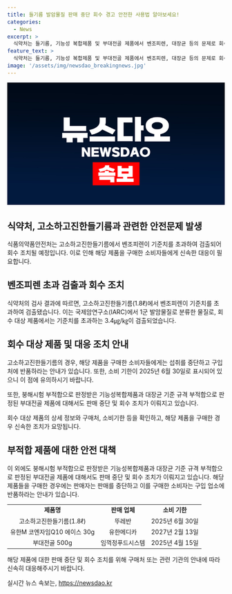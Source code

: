 ```yaml
---
title: 들기름 발암물질 판매 중단 회수 경고 안전한 사용법 알아보세요!
categories:
  - News
excerpt: >
  식약처는 들기름, 기능성 복합제품 및 부대전골 제품에서 벤조피렌, 대장균 등의 문제로 회수 조치 및 판매 중단 조치 했다. 벤조피렌은 발암물질로 확인되었고, 해당 제품들의 소비자는 즉시 섭취 중단하고 반품해야 한다. 해당 제품들의 소비 기한과 관련된 정보도 공개됐다. 추가로, 해당 제품을 판매 중인 업체도 관련 조치를 취하도록 당부했다.
feature_text: >
  식약처는 들기름, 기능성 복합제품 및 부대전골 제품에서 벤조피렌, 대장균 등의 문제로 회수 조치 및 판매 중단 조치 했다. 벤조피렌은 발암물질로 확인되었고, 해당 제품들의 소비자는 즉시 섭취 중단하고 반품해야 한다. 해당 제품들의 소비 기한과 관련된 정보도 공개됐다. 추가로, 해당 제품을 판매 중인 업체도 관련 조치를 취하도록 당부했다.
image: '/assets/img/newsdao_breakingnews.jpg'
---
```


<p><img src="/assets/img/newsdao_breakingnews.jpg" alt="cryptoinkorea 속보" /></p>

<h2 data-ke-size="size26">식약처, 고소하고진한들기름과 관련한 안전문제 발생</h2>

<p data-ke-size="size16">식품의약품안전처는 고소하고진한들기름에서 벤조피렌이 기준치를 초과하여 검출되어 회수 조치될 예정입니다. 이로 인해 해당 제품을 구매한 소비자들에게 신속한 대응이 필요합니다.</p>

<h2 data-ke-size="size26">벤조피렌 초과 검출과 회수 조치</h2>

<p data-ke-size="size16">식약처의 검사 결과에 따르면, 고소하고진한들기름(1.8ℓ)에서 벤조피렌이 기준치를 초과하여 검출됐습니다. 이는 국제암연구소(IARC)에서 1군 발암물질로 분류한 물질로, 회수 대상 제품에서는 기준치를 초과하는 3.4㎍/㎏이 검출되었습니다.</p>

<h2 data-ke-size="size26">회수 대상 제품 및 대응 조치 안내</h2>

<p data-ke-size="size16">고소하고진한들기름의 경우, 해당 제품을 구매한 소비자들에게는 섭취를 중단하고 구입처에 반품하라는 안내가 있습니다. 또한, 소비 기한이 2025년 6월 30일로 표시되어 있으니 이 점에 유의하시기 바랍니다.</p>

<p data-ke-size="size16">또한, 붕해시험 부적합으로 판정받은 기능성복합제품과 대장균 기준 규격 부적합으로 판정된 부대전골 제품에 대해서도 판매 중단 및 회수 조치가 이뤄지고 있습니다.</p>

<p data-ke-size="size16">회수 대상 제품의 상세 정보와 구매처, 소비기한 등을 확인하고, 해당 제품을 구매한 경우 신속한 조치가 요망됩니다.</p>

<h2 data-ke-size="size26">부적합 제품에 대한 안전 대책</h2>

<p data-ke-size="size16">이 외에도 붕해시험 부적합으로 판정받은 기능성복합제품과 대장균 기준 규격 부적합으로 판정된 부대전골 제품에 대해서도 판매 중단 및 회수 조치가 이뤄지고 있습니다. 해당 제품들을 구매한 경우에는 판매자는 판매를 중단하고 이를 구매한 소비자는 구입 업소에 반품하라는 안내가 있습니다.</p>

<table>
  <tr>
    <td style="text-align: center; height: 17px;"><b>제품명</b></td>
    <td style="text-align: center; height: 17px;"><b>판매 업체</b></td>
    <td style="text-align: center; height: 17px;"><b>소비 기한</b></td>
  </tr>
  <tr>
    <td style="text-align: center; height: 17px;">고소하고진한들기름(1.8ℓ)</td>
    <td style="text-align: center; height: 17px;">뚜레반</td>
    <td style="text-align: center; height: 17px;">2025년 6월 30일</td>
  </tr>
  <tr>
    <td style="text-align: center; height: 17px;">유한M 코엔자임Q10 에이스 30g</td>
    <td style="text-align: center; height: 17px;">유한메디카</td>
    <td style="text-align: center; height: 17px;">2027년 2월 13일</td>
  </tr>
  <tr>
    <td style="text-align: center; height: 17px;">부대전골 500g</td>
    <td style="text-align: center; height: 17px;">임꺽정푸드시스템</td>
    <td style="text-align: center; height: 17px;">2025년 4월 15일</td>
  </tr>
</table>

<p data-ke-size="size16">해당 제품에 대한 판매 중단 및 회수 조치를 위해 구매처 또는 관련 기관의 안내에 따라 신속히 대응해주시기 바랍니다.</p>
실시간 뉴스 속보는, <a href="https://newsdao.kr" rel="dofollow">https://newsdao.kr</a>


